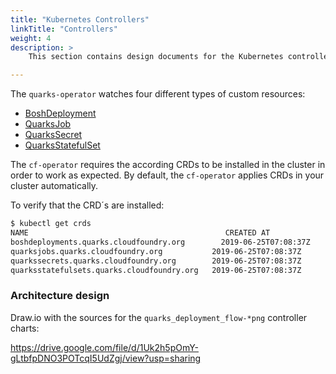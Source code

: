 ```yaml
---
title: "Kubernetes Controllers"
linkTitle: "Controllers"
weight: 4
description: >
    This section contains design documents for the Kubernetes controllers that make up the quarks-operator

---
```


The `quarks-operator` watches four different types of custom resources:

* [BoshDeployment](docs/controllers/bosh_deployment.md)
* [QuarksJob](https://github.com/cloudfoundry-incubator/quarks-job/blob/master/docs/quarksjob.md)
* [QuarksSecret](https://github.com/cloudfoundry-incubator/quarks-secret/blob/master/docs/quarks_secret.md)
* [QuarksStatefulSet](docs/controllers/quarks_statefulset.md)

The `cf-operator` requires the according CRDs to be installed in the cluster in order to work as expected. By default, the `cf-operator` applies CRDs in your cluster automatically.

To verify that the CRD´s are installed:

```bash
$ kubectl get crds
NAME                                            CREATED AT
boshdeployments.quarks.cloudfoundry.org        2019-06-25T07:08:37Z
quarksjobs.quarks.cloudfoundry.org           2019-06-25T07:08:37Z
quarkssecrets.quarks.cloudfoundry.org        2019-06-25T07:08:37Z
quarksstatefulsets.quarks.cloudfoundry.org   2019-06-25T07:08:37Z
```

### Architecture design

Draw.io with the sources for the `quarks_deployment_flow-*png` controller charts:

https://drive.google.com/file/d/1Uk2h5pOmY-gLtbfpDNO3POTcqI5UdZgj/view?usp=sharing

